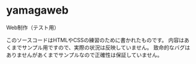# yamagaweb
Web制作（テスト用）

このソースコードはHTMLやCSSの練習のために書かれたものです。
内容はあくまでサンプル用ですので、実際の状況は反映していません。
致命的なバグはありませんがあくまでサンプルなので正確性は保証していません。
